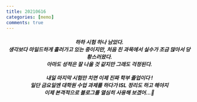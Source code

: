 ```yaml
---
title: 20210616
categories: [memo]
comments: true
---
```


##### <center> 하하 시험 하나 남았다. <br> 생각보다 마일드하게 흘러가고 있는 중이지만, 처음 친 과목에서 실수가 조금 많아서 당황스러왔다. <br> 아마도 성적은 잘 나올 것 같지만 그래도 걱정된다. <br><br> 내일 마지막 시험만 치면 이제 진짜 학부 졸업이다 ! <br> 일단 금요일엔 대학원 수업 과제를 하다가 ISL 정리도 하고 해야지 <br> 이제 본격적으로 블로그를 열심히 사용해 보겠어...🙂 <br> </center>
